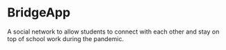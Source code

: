 # BridgeApp
A social network to allow students to connect with each other and stay on top of school work during the pandemic.
